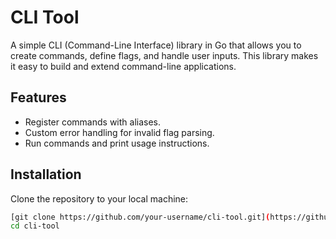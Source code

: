 # CLI Tool

A simple CLI (Command-Line Interface) library in Go that allows you to create commands, define flags, and handle user inputs. This library makes it easy to build and extend command-line applications.

## Features

- Register commands with aliases.
- Custom error handling for invalid flag parsing.
- Run commands and print usage instructions.

## Installation

Clone the repository to your local machine:

```bash
[git clone https://github.com/your-username/cli-tool.git](https://github.com/MokhtarSMokhtar/cli-tool)
cd cli-tool
